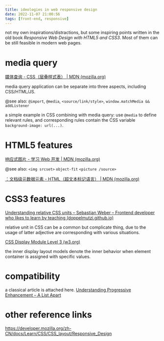 ```yaml
---
title: ideologies in web responsive design
date: 2022-11-07 21:00:56
tags: [front-end, responsive]
---
```


not my own inspirations/distractions, but some inspiring points written in the old book *Responsive Web Design with HTML5 and CSS3*. Most of them can be still feasible in modern web pages.

# media query

[媒体查询 - CSS（层叠样式表） | MDN (mozilla.org)](https://developer.mozilla.org/zh-CN/docs/Web/CSS/Media_queries) 

media query application can be separate into three aspects, including CSS/HTML/JS.

@see also: `@import`, `@media`, `<source/link/style>`, `window.matchMedia && addListener`

a simple example in CSS combining with media query: use `@media` to define relevant rules, and corresponding rules contain the CSS variable `background-image: url(...)`. 

# HTML5 features

[响应式图片 - 学习 Web 开发 | MDN (mozilla.org)](https://developer.mozilla.org/zh-CN/docs/Learn/HTML/Multimedia_and_embedding/Responsive_images) 

@see also: `<img srcset>` `object-fit` `<picture /source>`

[  <meta>：文档级元数据元素 - HTML（超文本标记语言） | MDN (mozilla.org)  ](https://developer.mozilla.org/zh-CN/docs/Web/HTML/Element/meta)

# CSS3 features

[Understanding relative CSS units – Sebastian Weber – Frontend developer who likes to learn by teaching (doppelmutzi.github.io)](https://doppelmutzi.github.io/css-relative-units/) 

relative unit in CSS can be a common but complicate thing, due to the usage of latter adjective are corresponding with various situations.

[CSS Display Module Level 3 (w3.org)](https://www.w3.org/TR/css-display-3/#inner-model) 

the inner display layout models denote the inner behavior when element container is assigned with specific values.

# compatibility

a classical article is attached here. [Understanding Progressive Enhancement – A List Apart](https://alistapart.com/article/understandingprogressiveenhancement/)

# other reference links

https://developer.mozilla.org/zh-CN/docs/Learn/CSS/CSS_layout/Responsive_Design

